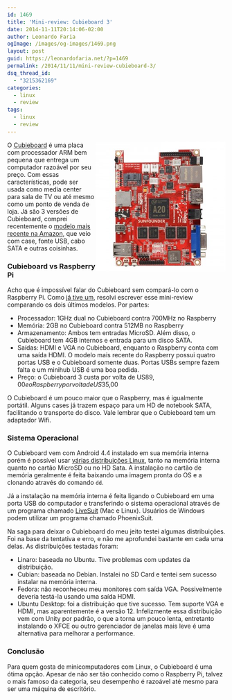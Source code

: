 ```yaml
---
id: 1469
title: 'Mini-review: Cubieboard 3'
date: 2014-11-11T20:14:06-02:00
author: Leonardo Faria
ogImage: /images/og-images/1469.png
layout: post
guid: https://leonardofaria.net/?p=1469
permalink: /2014/11/11/mini-review-cubieboard-3/
dsq_thread_id:
  - "3215362169"
categories:
  - linux
  - review
tags:
  - linux
  - review
---
```

<img src="/wp-content/uploads/2014/11/cubieboard1-300x300.jpg" alt="cubieboard" width="300" height="300" align="right" />O [Cubieboard](http://www.cubieboard.org) é uma placa com processador ARM bem pequena que entrega um computador razoável por seu preço. Com essas características, pode ser usada como media center para sala de TV ou até mesmo como um ponto de venda de loja. Já são 3 versões de Cubieboard, comprei recentemente o [modelo mais recente na Amazon](http://www.amazon.com/gp/product/B00GE4YP5C/), que veio com case, fonte USB, cabo SATA e outras coisinhas.

### Cubieboard vs Raspberry Pi

Acho que é impossível falar do Cubieboard sem compará-lo com o Raspberry Pi. Como [já tive um](https://leonardofaria.net/2012/12/30/raspberry-pi/), resolvi escrever esse mini-review comparando os dois últimos modelos. Por partes:

  * Processador: 1GHz dual no Cubieboard contra 700MHz no Raspberry
  * Memória: 2GB no Cubieboard contra 512MB no Raspberry
  * Armazenamento: Ambos tem entradas MicroSD. Além disso, o Cubieboard tem 4GB internos e entrada para um disco SATA.
  * Saídas: HDMI e VGA no Cubieboard, enquanto o Raspberry conta com uma saída HDMI. O modelo mais recente do Raspberry possui quatro portas USB e o Cubieboard somente duas. Portas USBs sempre fazem falta e um minihub USB é uma boa pedida.
  * Preço: o Cubieboard 3 custa por volta de US$89,00 e o Raspberry por volta de US$35,00

O Cubieboard é um pouco maior que o Raspberry, mas é igualmente portátil. Alguns cases já trazem espaço para um HD de notebook SATA, facilitando o transporte do disco. Vale lembrar que o Cubieboard tem um adaptador Wifi.

### Sistema Operacional

O Cubieboard vem com Android 4.4 instalado em sua memória interna porém é possível usar [várias distribuições Linux](http://dl.cubieboard.org/software/a20-cubietruck/), tanto na memória interna quanto no cartão MicroSD ou no HD Sata. A instalação no cartão de memória geralmente é feita baixando uma imagem pronta do OS e a clonando através do comando `dd`. 

Já a instalação na memória interna é feita ligando o Cubieboard em uma porta USB do computador e transferindo o sistema operacional através de um programa chamado [LiveSuit](http://cubieboard.org/download/) (Mac e Linux). Usuários de Windows podem utilizar um programa chamado PhoenixSuit.

Na saga para deixar o Cubieboard do meu jeito testei algumas distribuições. Foi na base da tentativa e erro, e não me aprofundei bastante em cada uma delas. As distribuições testadas foram:

  * Linaro: baseada no Ubuntu. Tive problemas com updates da distribuição.
  * Cubian: baseada no Debian. Instalei no SD Card e tentei sem sucesso instalar na memória interna.
  * Fedora: não reconheceu meu monitores com saída VGA. Possivelmente deveria testá-la usando uma saída HDMI.
  * Ubuntu Desktop: foi a distribuição que tive sucesso. Tem suporte VGA e HDMI, mas aparentemente é a versão 12. Infelizmente essa distribuição vem com Unity por padrão, o que a torna um pouco lenta, entretanto instalando o XFCE ou outro gerenciador de janelas mais leve é uma alternativa para melhorar a performance.

### Conclusão

Para quem gosta de minicomputadores com Linux, o Cubieboard é uma ótima opção. Apesar de não ser tão conhecido como o Raspberry Pi, talvez o mais famoso da categoria, seu desempenho é razoável até mesmo para ser uma máquina de escritório.
